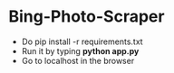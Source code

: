 # Bing-Photo-Scraper

* Do pip install -r requirements.txt
* Run it by typing <strong>python app.py</strong>
* Go to localhost in the browser
